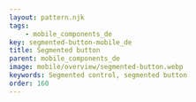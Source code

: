 ```yaml
---
layout: pattern.njk
tags: 
    - mobile_components_de
key: segmented-button-mobile_de
title: Segmented button
parent: mobile_components_de
image: mobile/overview/segmented-button.webp
keywords: Segmented control, segmented button
order: 160
---
```


